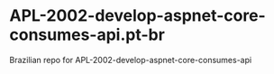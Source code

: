 # APL-2002-develop-aspnet-core-consumes-api.pt-br
Brazilian repo for APL-2002-develop-aspnet-core-consumes-api
